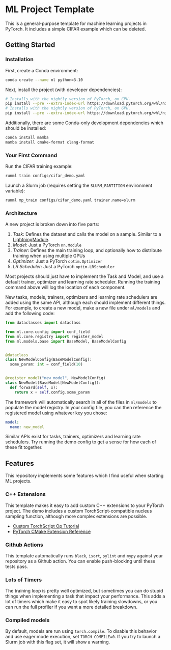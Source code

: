 # ML Project Template

This is a general-purpose template for machine learning projects in PyTorch. It includes a simple CIFAR example which can be deleted.

## Getting Started

### Installation

First, create a Conda environment:

```bash
conda create --name ml python=3.10
```

Next, install the project (with developer dependencies):

```bash
# Installs with the nightly version of PyTorch, on CPU.
pip install --pre --extra-index-url https://download.pytorch.org/whl/nightly/cpu -e '.[dev]'
# Installs with the nightly version of PyTorch, on GPU.
pip install --pre --extra-index-url https://download.pytorch.org/whl/nightly/cu117 -e '.[dev]'
```

Additionally, there are some Conda-only development dependencies which should be installed:

```bash
conda install mamba
mamba install cmake-format clang-format
```

### Your First Command

Run the CIFAR training example:

```bash
runml train configs/cifar_demo.yaml
```

Launch a Slurm job (requires setting the `SLURM_PARTITION` environment variable):

```bash
runml mp_train configs/cifar_demo.yaml trainer.name=slurm
```

### Architecture

A new project is broken down into five parts:

1. _Task_: Defines the dataset and calls the model on a sample. Similar to a [LightningModule](https://pytorch-lightning.readthedocs.io/en/stable/common/lightning_module.html).
2. _Model_: Just a PyTorch `nn.Module`
3. _Trainer_: Defines the main training loop, and optionally how to distribute training when using multiple GPUs
4. _Optimizer_: Just a PyTorch `optim.Optimizer`
5. _LR Scheduler_: Just a PyTorch `optim.LRScheduler`

Most projects should just have to implement the Task and Model, and use a default trainer, optimizer and learning rate scheduler. Running the training command above will log the location of each component.

New tasks, models, trainers, optimizers and learning rate schedulers are added using the same API, although each should implement different things. For example, to create a new model, make a new file under `ml/models` and add the following code:

```python
from dataclasses import dataclass

from ml.core.config import conf_field
from ml.core.registry import register_model
from ml.models.base import BaseModel, BaseModelConfig


@dataclass
class NewModelConfig(BaseModelConfig):
  some_param: int = conf_field(10)


@register_model("new_model", NewModelConfig)
class NewModel(BaseModel[NewModelConfig]):
  def forward(self, x):
    return x + self.config.some_param
```

The framework will automatically search in all of the files in `ml/models` to populate the model registry. In your config file, you can then reference the registered model using whatever key you chose:

```yaml
model:
  name: new_model
```

Similar APIs exist for tasks, trainers, optimizers and learning rate schedulers. Try running the demo config to get a sense for how each of these fit together.

## Features

This repository implements some features which I find useful when starting ML projects.

### C++ Extensions

This template makes it easy to add custom C++ extensions to your PyTorch project. The demo includes a custom TorchScript-compatible nucleus sampling function, although more complex extensions are possible.

- [Custom TorchScript Op Tutorial](https://pytorch.org/tutorials/advanced/torch_script_custom_ops.html)
- [PyTorch CMake Extension Reference](https://github.com/pytorch/extension-script)

### Github Actions

This template automatically runs `black`, `isort`, `pylint` and `mypy` against your repository as a Github action. You can enable push-blocking until these tests pass.

### Lots of Timers

The training loop is pretty well optimized, but sometimes you can do stupid things when implementing a task that impact your performance. This adds a lot of timers which make it easy to spot likely training slowdowns, or you can run the full profiler if you want a more detailed breakdown.

### Compiled models

By default, models are run using `torch.compile`. To disable this behavior and use eager mode execution, set `TORCH_COMPILE=0`. If you try to launch a Slurm job with this flag set, it will show a warning.
